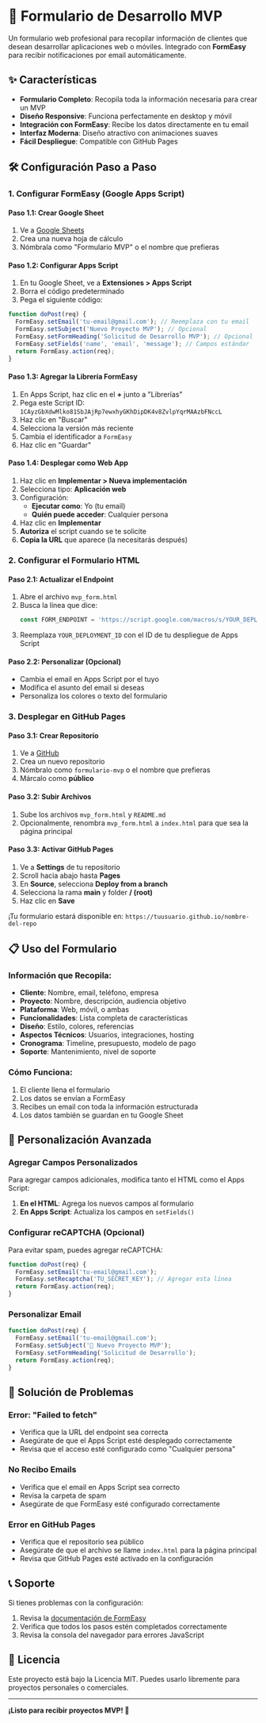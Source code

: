 # 🚀 Formulario de Desarrollo MVP

Un formulario web profesional para recopilar información de clientes que desean desarrollar aplicaciones web o móviles. Integrado con **FormEasy** para recibir notificaciones por email automáticamente.

## ✨ Características

- **Formulario Completo**: Recopila toda la información necesaria para crear un MVP
- **Diseño Responsive**: Funciona perfectamente en desktop y móvil
- **Integración con FormEasy**: Recibe los datos directamente en tu email
- **Interfaz Moderna**: Diseño atractivo con animaciones suaves
- **Fácil Despliegue**: Compatible con GitHub Pages

## 🛠️ Configuración Paso a Paso

### 1. Configurar FormEasy (Google Apps Script)

#### Paso 1.1: Crear Google Sheet
1. Ve a [Google Sheets](https://sheets.google.com)
2. Crea una nueva hoja de cálculo
3. Nómbrala como "Formulario MVP" o el nombre que prefieras

#### Paso 1.2: Configurar Apps Script
1. En tu Google Sheet, ve a **Extensiones > Apps Script**
2. Borra el código predeterminado
3. Pega el siguiente código:

```javascript
function doPost(req) {
  FormEasy.setEmail('tu-email@gmail.com'); // Reemplaza con tu email
  FormEasy.setSubject('Nuevo Proyecto MVP'); // Opcional
  FormEasy.setFormHeading('Solicitud de Desarrollo MVP'); // Opcional
  FormEasy.setFields('name', 'email', 'message'); // Campos estándar
  return FormEasy.action(req);
}
```

#### Paso 1.3: Agregar la Librería FormEasy
1. En Apps Script, haz clic en el **+** junto a "Librerías"
2. Pega este Script ID: `1CAyzGbXdwMlko81SbJAjRp7ewxhyGKhDipDK4v8ZvlpYqrMAAzbFNccL`
3. Haz clic en "Buscar"
4. Selecciona la versión más reciente
5. Cambia el identificador a `FormEasy`
6. Haz clic en "Guardar"

#### Paso 1.4: Desplegar como Web App
1. Haz clic en **Implementar > Nueva implementación**
2. Selecciona tipo: **Aplicación web**
3. Configuración:
   - **Ejecutar como**: Yo (tu email)
   - **Quién puede acceder**: Cualquier persona
4. Haz clic en **Implementar**
5. **Autoriza** el script cuando se te solicite
6. **Copia la URL** que aparece (la necesitarás después)

### 2. Configurar el Formulario HTML

#### Paso 2.1: Actualizar el Endpoint
1. Abre el archivo `mvp_form.html`
2. Busca la línea que dice:
   ```javascript
   const FORM_ENDPOINT = 'https://script.google.com/macros/s/YOUR_DEPLOYMENT_ID/exec';
   ```
3. Reemplaza `YOUR_DEPLOYMENT_ID` con el ID de tu despliegue de Apps Script

#### Paso 2.2: Personalizar (Opcional)
- Cambia el email en Apps Script por el tuyo
- Modifica el asunto del email si deseas
- Personaliza los colores o texto del formulario

### 3. Desplegar en GitHub Pages

#### Paso 3.1: Crear Repositorio
1. Ve a [GitHub](https://github.com)
2. Crea un nuevo repositorio
3. Nómbralo como `formulario-mvp` o el nombre que prefieras
4. Márcalo como **público**

#### Paso 3.2: Subir Archivos
1. Sube los archivos `mvp_form.html` y `README.md`
2. Opcionalmente, renombra `mvp_form.html` a `index.html` para que sea la página principal

#### Paso 3.3: Activar GitHub Pages
1. Ve a **Settings** de tu repositorio
2. Scroll hacia abajo hasta **Pages**
3. En **Source**, selecciona **Deploy from a branch**
4. Selecciona la rama **main** y folder **/ (root)**
5. Haz clic en **Save**

¡Tu formulario estará disponible en: `https://tuusuario.github.io/nombre-del-repo`

## 📋 Uso del Formulario

### Información que Recopila:
- **Cliente**: Nombre, email, teléfono, empresa
- **Proyecto**: Nombre, descripción, audiencia objetivo
- **Plataforma**: Web, móvil, o ambas
- **Funcionalidades**: Lista completa de características
- **Diseño**: Estilo, colores, referencias
- **Aspectos Técnicos**: Usuarios, integraciones, hosting
- **Cronograma**: Timeline, presupuesto, modelo de pago
- **Soporte**: Mantenimiento, nivel de soporte

### Cómo Funciona:
1. El cliente llena el formulario
2. Los datos se envían a FormEasy
3. Recibes un email con toda la información estructurada
4. Los datos también se guardan en tu Google Sheet

## 🔧 Personalización Avanzada

### Agregar Campos Personalizados
Para agregar campos adicionales, modifica tanto el HTML como el Apps Script:

1. **En el HTML**: Agrega los nuevos campos al formulario
2. **En Apps Script**: Actualiza los campos en `setFields()`

### Configurar reCAPTCHA (Opcional)
Para evitar spam, puedes agregar reCAPTCHA:

```javascript
function doPost(req) {
  FormEasy.setEmail('tu-email@gmail.com');
  FormEasy.setRecaptcha('TU_SECRET_KEY'); // Agregar esta línea
  return FormEasy.action(req);
}
```

### Personalizar Email
```javascript
function doPost(req) {
  FormEasy.setEmail('tu-email@gmail.com');
  FormEasy.setSubject('🚀 Nuevo Proyecto MVP');
  FormEasy.setFormHeading('Solicitud de Desarrollo');
  return FormEasy.action(req);
}
```

## 🚨 Solución de Problemas

### Error: "Failed to fetch"
- Verifica que la URL del endpoint sea correcta
- Asegúrate de que el Apps Script esté desplegado correctamente
- Revisa que el acceso esté configurado como "Cualquier persona"

### No Recibo Emails
- Verifica que el email en Apps Script sea correcto
- Revisa la carpeta de spam
- Asegúrate de que FormEasy esté configurado correctamente

### Error en GitHub Pages
- Verifica que el repositorio sea público
- Asegúrate de que el archivo se llame `index.html` para la página principal
- Revisa que GitHub Pages esté activado en la configuración

## 📞 Soporte

Si tienes problemas con la configuración:
1. Revisa la [documentación de FormEasy](https://github.com/Basharath/FormEasy)
2. Verifica que todos los pasos estén completados correctamente
3. Revisa la consola del navegador para errores JavaScript

## 📄 Licencia

Este proyecto está bajo la Licencia MIT. Puedes usarlo libremente para proyectos personales o comerciales.

---

**¡Listo para recibir proyectos MVP! 🎉** 
